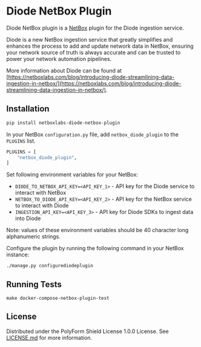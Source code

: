 # Diode NetBox Plugin

Diode NetBox plugin is a [NetBox](https://netboxlabs.com/oss/netbox/) plugin for the Diode ingestion service.

Diode is a new NetBox ingestion service that greatly simplifies and enhances the
process to add and update network data
in NetBox, ensuring your network source of truth is always accurate and can be trusted to power your network automation
pipelines.

More information about Diode can be found
at [https://netboxlabs.com/blog/introducing-diode-streamlining-data-ingestion-in-netbox/](https://netboxlabs.com/blog/introducing-diode-streamlining-data-ingestion-in-netbox/).

## Installation

```bash
pip install netboxlabs-diode-netbox-plugin
```

In your NetBox `configuration.py` file, add `netbox_diode_plugin` to the `PLUGINS` list.

```python
PLUGINS = [
    "netbox_diode_plugin",
]
```

Set following environment variables for your NetBox:

* `DIODE_TO_NETBOX_API_KEY=<API_KEY_1>` - API key for the Diode service to interact with NetBox
* `NETBOX_TO_DIODE_API_KEY=<API_KEY_2>` - API key for the NetBox service to interact with Diode
* `INGESTION_API_KEY=<API_KEY_3>` - API key for Diode SDKs to ingest data into Diode

Note: values of these environment variables should be 40 character long alphanumeric strings.

Configure the plugin by running the following command in your NetBox instance:

```shell
./manage.py configurediodeplugin
```

## Running Tests

```shell
make docker-compose-netbox-plugin-test
```

## License

Distributed under the PolyForm Shield License 1.0.0 License. See [LICENSE.md](./LICENSE.md) for more information.
